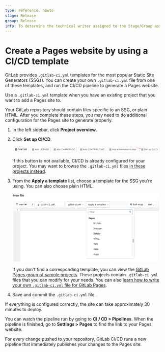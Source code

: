 ```yaml
---
type: reference, howto
stage: Release
group: Release
info: To determine the technical writer assigned to the Stage/Group associated with this page, see https://about.gitlab.com/handbook/engineering/ux/technical-writing/#designated-technical-writers
---
```


# Create a Pages website by using a CI/CD template

GitLab provides `.gitlab-ci.yml` templates for the most popular Static Site Generators (SSGs).
You can create your own `.gitlab-ci.yml` file from one of these templates, and run
the CI/CD pipeline to generate a Pages website.

Use a `.gitlab-ci.yml` template when you have an existing project that you want to add a Pages site to.

Your GitLab repository should contain files specific to an SSG, or plain HTML.
After you complete these steps, you may need to do additional
configuration for the Pages site to generate properly.

1. In the left sidebar, click **Project overview**.
1. Click **Set up CI/CD**.

   ![setup GitLab CI/CD](../img/setup_ci_v13_1.png)

   If this button is not available, CI/CD is already configured for
   your project. You may want to browse the `.gitlab-ci.yml` files
   [in these projects instead](https://gitlab.com/pages).

1. From the **Apply a template** list, choose a template for the SSG you're using.
   You can also choose plain HTML.

   ![gitlab-ci templates](../img/choose_ci_template_v13_1.png)

   If you don't find a corresponding template, you can view the
   [GitLab Pages group of sample projects](https://gitlab.com/pages).
   These projects contain `.gitlab-ci.yml` files that you can modify for your needs.
   You can also [learn how to write your own `.gitlab-ci.yml`
   file for GitLab Pages](pages_from_scratch.md).

1. Save and commit the `.gitlab-ci.yml` file.

If everything is configured correctly, the site can take approximately 30 minutes to deploy.

You can watch the pipeline run by going to **CI / CD > Pipelines**.
When the pipeline is finished, go to **Settings > Pages** to find the link to
your Pages website.

For every change pushed to your repository, GitLab CI/CD runs a new pipeline
that immediately publishes your changes to the Pages site.
